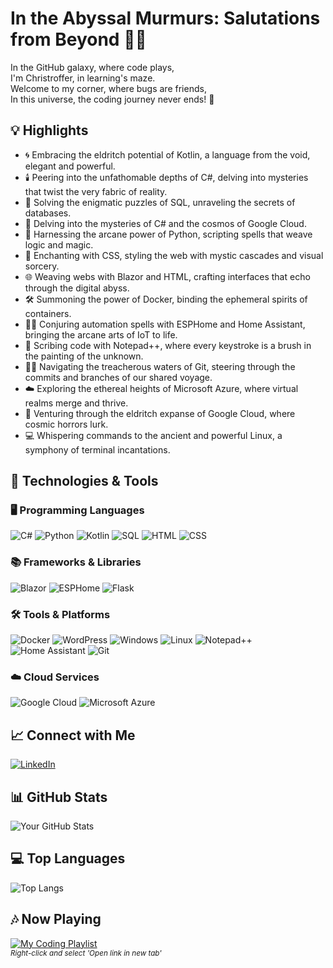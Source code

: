 # In the Abyssal Murmurs: Salutations from Beyond 🐙👋

In the GitHub galaxy, where code plays,  
I'm Christroffer, in learning's maze.  
Welcome to my corner, where bugs are friends,  
In this universe, the coding journey never ends! 🚀

## 💡 Highlights

- 🌀 Embracing the eldritch potential of Kotlin, a language from the void, elegant and powerful.
- 🕯️ Peering into the unfathomable depths of C#, delving into mysteries that twist the very fabric of reality.
- 🧩 Solving the enigmatic puzzles of SQL, unraveling the secrets of databases.
- 🔭 Delving into the mysteries of C# and the cosmos of Google Cloud.
- 🐍 Harnessing the arcane power of Python, scripting spells that weave logic and magic.
- 📜 Enchanting with CSS, styling the web with mystic cascades and visual sorcery.
- 🌐 Weaving webs with Blazor and HTML, crafting interfaces that echo through the digital abyss.
- 🛠️ Summoning the power of Docker, binding the ephemeral spirits of containers.
- 🧙‍♂️ Conjuring automation spells with ESPHome and Home Assistant, bringing the arcane arts of IoT to life.
- 📜 Scribing code with Notepad++, where every keystroke is a brush in the painting of the unknown.
- 🏴‍☠️ Navigating the treacherous waters of Git, steering through the commits and branches of our shared voyage.
- ☁️ Exploring the ethereal heights of Microsoft Azure, where virtual realms merge and thrive.
- 🌌 Venturing through the eldritch expanse of Google Cloud, where cosmic horrors lurk.
- 💻 Whispering commands to the ancient and powerful Linux, a symphony of terminal incantations.


## 🧰 Technologies & Tools

### 🖥️ Programming Languages

![C#](https://img.shields.io/badge/C%23-239120?style=for-the-badge&logo=c-sharp&logoColor=white&logoWidth=40)
![Python](https://img.shields.io/badge/Python-%233776AB.svg?style=for-the-badge&logo=python&logoColor=white&logoWidth=40)
![Kotlin](https://img.shields.io/badge/Kotlin-%230095D5.svg?style=for-the-badge&logo=kotlin&logoColor=white&logoWidth=40)
![SQL](https://img.shields.io/badge/SQL-%2300f.svg?style=for-the-badge&logo=sqlite&logoColor=white&logoWidth=40)
![HTML](https://img.shields.io/badge/HTML5-%23E34F26.svg?style=for-the-badge&logo=html5&logoColor=white&logoWidth=40)
![CSS](https://img.shields.io/badge/CSS3-%231572B6.svg?style=for-the-badge&logo=css3&logoColor=white&logoWidth=40)

### 📚 Frameworks & Libraries

![Blazor](https://img.shields.io/badge/Blazor-%2314354C.svg?style=for-the-badge&logo=blazor&logoColor=white&logoWidth=40)
![ESPHome](https://img.shields.io/badge/ESPHome-%2300AFF0.svg?style=for-the-badge&logo=esphome&logoColor=white&logoWidth=40)
![Flask](https://img.shields.io/badge/Flask-%23B22222.svg?style=for-the-badge&logo=flask&logoColor=white&logoWidth=40)


### 🛠️ Tools & Platforms

![Docker](https://img.shields.io/badge/Docker-%232496ED.svg?style=for-the-badge&logo=docker&logoColor=white&logoWidth=40)
![WordPress](https://img.shields.io/badge/WordPress-%2321759B.svg?style=for-the-badge&logo=wordpress&logoColor=white&logoWidth=40)
![Windows](https://img.shields.io/badge/Windows-%230078D6.svg?style=for-the-badge&logo=windows&logoColor=white&logoWidth=40)
![Linux](https://img.shields.io/badge/Linux-%23FCC624.svg?style=for-the-badge&logo=linux&logoColor=black&logoWidth=40)
![Notepad++](https://img.shields.io/badge/Notepad++-%2300599C.svg?style=for-the-badge&logo=notepad%2B%2B&logoColor=white&logoWidth=40)
![Home Assistant](https://img.shields.io/badge/Home%20Assistant-%23F7C547.svg?style=for-the-badge&logo=home-assistant&logoColor=white&logoWidth=40)
![Git](https://img.shields.io/badge/Git-%23F05032.svg?style=for-the-badge&logo=git&logoColor=white&logoWidth=40)

### ☁️ Cloud Services

![Google Cloud](https://img.shields.io/badge/Google%20Cloud-%234285F4.svg?style=for-the-badge&logo=google-cloud&logoColor=white&logoWidth=40)
![Microsoft Azure](https://img.shields.io/badge/Microsoft%20Azure-%230078D4.svg?style=for-the-badge&logo=microsoft-azure&logoColor=white&logoWidth=40)


## 📈 Connect with Me

[![LinkedIn](https://img.shields.io/badge/LinkedIn-ChristofferJansson-blue)](https://www.linkedin.com/in/christoffer-jansson-data/)

## 📊 GitHub Stats

![Your GitHub Stats](https://github-readme-stats.vercel.app/api?username=Chr-Jan&show_icons=true&hide=contribs,prs&theme=radical)


## 💻 Top Languages

![Top Langs](https://github-readme-stats.vercel.app/api/top-langs/?username=Chr-Jan&layout=compact&theme=radical)


## 🎶 Now Playing

[![My Coding Playlist](https://img.shields.io/badge/Spotify-My%20Coding%20Playlist-green?logo=spotify)](https://open.spotify.com/playlist/5hh4mtekEJnKxU6gTyDoMR?si=6a3677c50c8b4207 "Open in a new tab (right-click and select 'Open link in new tab')")
<br>
<sub><i>Right-click and select 'Open link in new tab'</i></sub>
